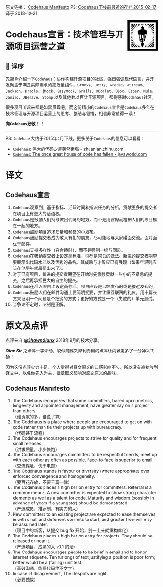 原文链接： [Codehaus Manifesto](https://github.com/codehaus/www-codehaus-org/blob/master/app/manifesto.md) PS: [Codehaus下线前最近的存档 2015-02-17](https://web.archive.org/web/20150217163243/http://www.codehaus.org:80/customs/manifesto.html)  
译于 2018-10-21

<img src="streetlight_manifesto.png" width="20%" align="right" >

# Codehaus宣言：技术管理与开源项目运营之道

## 🍎 译序

先简单介绍一下`Codehaus`：协作构建开源项目的社区，强烈强调现代语言，并开发聚焦于满足实际需求的高质量组件。`Groovy`、`Jetty`、`Gradle`、`XStream`、`Jackson`、`Drools`、`jMock`、`EasyMock`、`Grails`、`XDoclet`、`QDox`、`Esper`、`Mule`、`Janino`、`JBehave`、`Stomp` 以及其他数以百计开源项目，都得感谢`Codehaus`社区。

很多项目听起来都是如雷贯耳吧，而这份精小的`Codehaus`宣言是`Codehaus`多年在技术管理与开源项目运营上的思考、总结与领悟，相信非常值得一读！

**向`Codehaus`致敬！！**

----------

PS: `Codehaus`大约于2015年4月下线，更多关于`Codehaus`的信息可以看看：

- [`Codehaus`: 伟大的代码之屋轰然倒塌 - zhuanlan.zhihu.com](https://zhuanlan.zhihu.com/p/30525116)
- [`Codehaus`: The once great house of code has fallen - javaworld.com](https://www.javaworld.com/article/2892227/open-source-tools/codehaus-the-once-great-house-of-code-has-fallen.html)

# 译文

## Codehaus宣言

1. `Codehaus`观察到，基于指标、活跃时间和指派任务的分析，贡献更多的提交者在项目上有更大的话语权。
1. `Codehaus`是鼓励人们持续做出代码的地方，而不是用官僚流程把人们的项目框在一起的地方。
1. `Codehaus`鼓励项目追求质量和频繁的小发布。
1. `Codehaus`鼓励提交者成为敬人有礼的朋友，尽可能地与大家碰面交流。面对面优于邮件。
1. `Codehaus`支持多样性（在合适时），而不是强制一统与同质。
1. `Codehaus`在吸纳提交者上设定高标准，引荐是常见的做法。新进的提交者期望要展示出代码水准以及优秀的品格。其成熟与才智应已有展现（如果年轻则应该在他早年就展现出来了）。
1. 对于已有项目，新进的提交者期望在开始时先慢慢贡献一些小的不紧急的提交，之后再承担更大的自主的提交。
1. `Codehaus`在准入项目上设定高标准。项目应该是已经发布的或是接近发布的。
1. `Codehaus`鼓励人们在邮件沟通上要简明扼要，并注重互联网的礼仪。用十篇长文来证明一个问题是个拙劣的方式；更好的方式是一个（失败的）单元测试。
1. 当争论不定时，专制是正解。

# 原文及点评

点评来自 [**@_ShawnQianx_**](http://weibo.com/shawnqianx) 2018年9月的技术分享。

**_Qian Sir_** 之点评一字未动，貌似随性又犀利劲到的点评让内容更多了一分神采飞扬！

因为这份点评火力十足，个人觉得对原文原义的口感影响不少，所以没有直接放到译文中，以免你先入为主、断章取义影响对原文原义的品味。

## Codehaus Manifesto

1. The Codehaus recognizes that some committers, based upon metrics, longevity and appointed management, have greater say on a project than others.  
    （谁贡献的多，谁说了算）
1. The Codehaus is a place where people are encouraged to get on with code rather than tie their projects up with bureaucracy.  
    （代码甚于流程）
1. The Codehaus encourages projects to strive for quality and for frequent small releases.  
    （讲求质量，小步快跑）
1. The Codehaus encourages committers to be respectful friends, meet up with each other as often as possible. Face-to-face is superior to email.  
    （交流靠吼，优于电邮）
1. The Codehaus stands in favour of diversity (where appropriate) over enforced convergence and homogeneity.  
    （要百花齐放，不要千篇一律）
1. The Codehaus places a high bar on entry for committers. Referral is a common means. A new committer is expected to show strong character elements as well as a talent for code. Maturity and wisdom (possibly in advance of years if a youngster) should be demonstrated.  
    （严选成员，推荐制，有实力的入）
1. New committers to an existing project are expected to ease themselves in with small and deferrent commits to start, and greater free-will may be assumed later.  
    （项目中的新客，从提交 bug ﬁx 开始，别一上来就重构优化）
1. The Codehaus places a high bar on entry for projects. They should be released or near it.  
    （严选项目，成熟的入 v0.1 的滚）
1. The Codehaus encourages people to be brief in email and to honor internet etiquette. Ten furlongs of text justifying a position is poor form; better would be a (failing) unit test.  
    （高效沟通，能用代码绝不文字）
1. In case of disagreement, The Despots are right.  
    （必要独裁）
